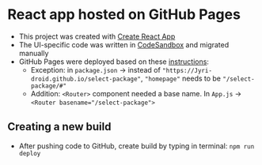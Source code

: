# React app hosted on GitHub Pages

* This project was created with [Create React App](https://github.com/facebook/create-react-app)
* The UI-specific code was written in [CodeSandbox](https://codesandbox.io/s/select-package-test-forked-liyr9k) and migrated manually
* GitHub Pages were deployed based on these [instructions](https://github.com/gitname/react-gh-pages):
   * Exception: in `package.json` -> instead of `"https://Jyri-droid.github.io/select-package"`, `"homepage"` needs to be `"/select-package/#"`
   * Addition: `<Router>` component needed a base name. In `App.js` -> `<Router basename="/select-package">`

## Creating a new build
* After pushing code to GitHub, create build by typing in terminal: `npm run deploy`
